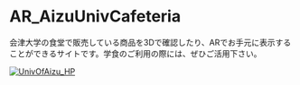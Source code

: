 # AR_AizuUnivCafeteria
会津大学の食堂で販売している商品を3Dで確認したり、ARでお手元に表示することができるサイトです。学食のご利用の際には、ぜひご活用下さい。

[![UnivOfAizu_HP](https://user-images.githubusercontent.com/69253001/215060144-4087a8b5-0984-40b1-8154-2c8a164f72bb.png)](https://univ-of-aizu-3d-cafeteria-menu.netlify.app/)
